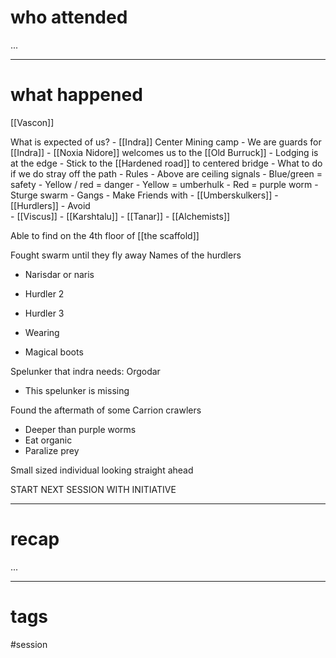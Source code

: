 # who attended

...

---
# what happened

[[Vascon]]

What is expected of us?
	- [[Indra]] Center Mining camp
	- We are guards for [[Indra]]
	- [[Noxia Nidore]] welcomes us to the [[Old Burruck]]
	- Lodging is at the edge
	- Stick to the [[Hardened road]] to centered bridge
		- What to do if we do stray off the path
	- Rules
		- Above are ceiling signals
			- Blue/green = safety
			- Yellow / red = danger
				- Yellow = umberhulk
				- Red = purple worm
			- Sturge swarm
		- Gangs
			- Make Friends with
				- [[Umberskulkers]]
				- [[Hurdlers]]
			- Avoid			
				- [[Viscus]]
				- [[Karshtalu]]
				- [[Tanar]]
				- [[Alchemists]]

Able to find on the 4th floor of [[the scaffold]]

Fought swarm until they fly away
Names of the hurdlers

- Narisdar or naris
- Hurdler 2
- Hurdler 3
- Wearing



- Magical boots

Spelunker that indra needs: Orgodar

- This spelunker is missing

Found the aftermath of some Carrion crawlers

- Deeper than purple worms
- Eat organic
- Paralize prey

Small sized individual looking straight ahead

START NEXT SESSION WITH INITIATIVE

---
# recap

...

---
# tags

#session